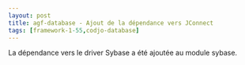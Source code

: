 ```yaml
---
layout: post
title: agf-database - Ajout de la dépendance vers JConnect
tags: [framework-1-55,codjo-database]
---
```

La dépendance vers le driver Sybase a été ajoutée au module sybase.
